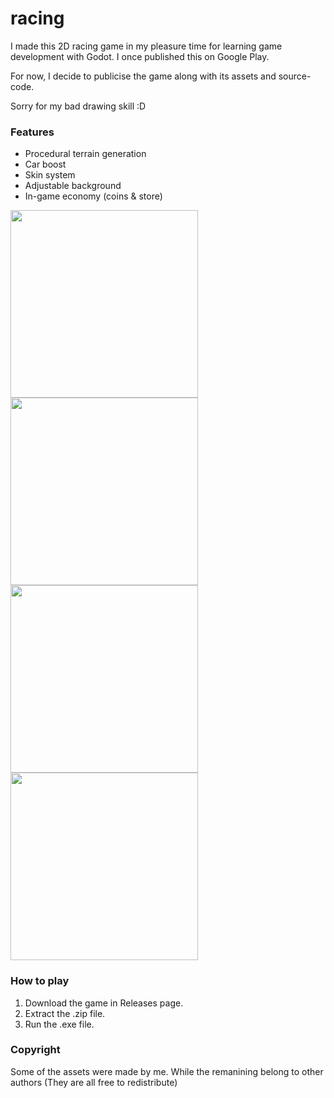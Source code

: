 # racing
I made this 2D racing game in my pleasure time for learning game development with Godot. I once published this on Google Play.

For now, I decide to publicise the game along with its assets and source-code.

Sorry for my bad drawing skill :D

### Features
- Procedural terrain generation
- Car boost
- Skin system
- Adjustable background
- In-game economy (coins & store)

<img src="https://i.imgur.com/BlhpVaZ.png" width="300"> <img src="https://i.imgur.com/tImse14.png" width="300"> <img src="https://i.imgur.com/05sFrVh.png" width="300"> <img src="https://i.imgur.com/a2i92sD.png" width="300">

### How to play
1. Download the game in Releases page. 
2. Extract the .zip file. 
3. Run the .exe file.

### Copyright
Some of the assets were made by me. While the remanining belong to other authors (They are all free to redistribute)
